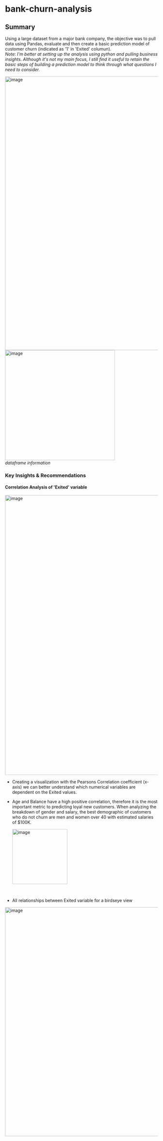 # bank-churn-analysis
## Summary 
Using a large dataset from a major bank company, the objective was to pull data using Pandas, evaluate and then create a basic prediction model of customer churn (indicated as '1' in 'Exited' columun). 
<br> *Note: I'm better at setting up the analysis using python and pulling business insights. Although it's not my main focus, I still find it useful to retain the basic steps of building a prediction model to think through what questions I need to consider.*</br>

<img width="900" alt="image" src="https://github.com/projecttiffany/bank-churn-analysis/assets/51961132/9ab9f06b-9be1-410a-b6bf-a727a814d1c8"><br>
<img width="362" alt="image" src="https://github.com/projecttiffany/bank-churn-analysis/assets/51961132/2e6bb6fe-4d85-49d9-a076-d34ad91a8b1b">
<br>*dataframe information*</br>

### Key Insights & Recommendations

#### Correlation Analysis of 'Exited' variable
<img width="920" alt="image" src="https://github.com/projecttiffany/bank-churn-analysis/assets/51961132/0f4bebc0-987a-4c45-a157-08913e7294a5"><br>
- Creating a visualization with the Pearsons Correlation coefficient (x-axis) we can better understand which numerical variables are dependent on the Exited values.
- Age and Balance have a high positive correlation, therefore it is the most important metric to predicting loyal new customers. When analyzing the breakdown of gender and salary, the best demographic of customers who do not churn are men and women over 40 with estimated salaries of $100K.

  <img width="181" alt="image" src="https://github.com/projecttiffany/bank-churn-analysis/assets/51961132/1367a15c-c3e9-480b-9828-131f23b5e7c9">
<br>

  - All relationships between Exited variable for a birdseye view
<img width="753" alt="image" src="https://github.com/projecttiffany/bank-churn-analysis/assets/51961132/34e1ed86-8bc6-47de-b584-799ecd3276b0">

